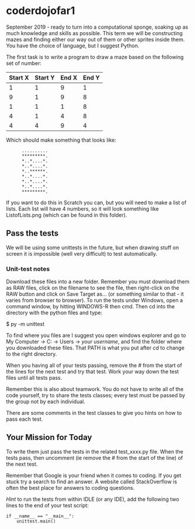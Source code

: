 # coderdojofar1

September 2019 - ready to turn into a computational sponge, soaking up as much knowledge and skills as possible. This term we will be constructing mazes and finding either our way out of them or other sprites inside them. You have the choice of language, but I suggest Python.    

The first task is to write a program to draw a maze based on the following set of number:

| Start X | Start Y | End X | End Y |
|---------|---------|-------|-------|
| 1 | 1 | 9 | 1 |
| 9 | 1 | 9 | 8 |
| 1 | 1 | 1 | 8 |
| 4 | 1 | 4 | 8 |
| 4 | 4 | 9 | 4 |

Which should make something that looks like:

```
      ..........
      *********.
      *..*....*.
      *..*....*.
      *..******.
      *..*....*.
      *..*....*.
      *..*....*.
      *********.
```

If you want to do this in Scratch you can, but you will need to make a list of lists. Each list will have 4 numbers, so it will look something like ListofLists.png (which can be found in this folder).

## Pass the tests

We will be using some unittests in the future, but when drawing stuff on screen it is impossible (well very difficult) to test automatically.

### Unit-test notes

Download these files into a new folder. Remember you must download them as RAW files, click on the filename to see the file, then right-click on the RAW button and click on Save Target as... (or something similar to that - it varies from browser to browser). To run the tests under Windows, open a command window, by hitting WINDOWS-R then cmd<RETURN>. Then cd into the directory with the python files and type:

$ py -m unittest 

To find where you files are I suggest you open windows explorer and go to My Computer -> C: -> Users -> _your username_, and find the folder where you downloaded these files. That PATH is what you put after _cd_ to change to the right directory.

When you having all of your tests passing, remove the _#_ from the start of the lines for the next test and try that test. Work your way down the test files until all tests pass. 

Remember this is also about teamwork. You do not have to write all of the code yourself, try to share the tests classes; every test must be passed by the group not by each individual.

There are some comments in the test classes to give you hints on how to pass each test.

## Your Mission for Today

To write them just pass the tests in the related test_xxxx.py file. When the tests pass, then uncomment (ie remove the # from the start of the line) of the next test.

Remember that Google is your friend when it comes to coding. If you get stuck try a search to find an answer. A website called StackOverflow is often the best place for answers to coding questions.

*Hint* to run the tests from within IDLE (or any IDE), add the following two lines to the end of your test script:

```
if __name__ == "__main__":
    unittest.main()
```
